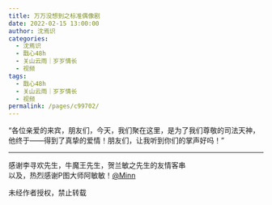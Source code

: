 ```yaml
---
title: 万万没想到之标准偶像剧
date: 2022-02-15 13:00:00
author: 沈焉识
categories: 
  - 沈焉识
  - 戬心48h
  - 关山云雨｜岁岁情长
  - 视频
tags: 
  - 戬心48h
  - 关山云雨｜岁岁情长
  - 视频
permalink: /pages/c99702/
---
```


<iframeComp ihtml="https://player.bilibili.com/player.html?aid=893953936&cid=507314777&page=1&danmaku=1&high_quality=1"></iframeComp>

“各位亲爱的来宾，朋友们，今天，我们聚在这里，是为了我们尊敬的司法天神，他终于——得到了真挚的爱情！朋友们，让我听到你们的掌声好吗！”
<!-- more -->

---

感谢李寻欢先生，牛魔王先生，贺兰敏之先生的友情客串  
以及，热烈感谢P图大师阿敏敏！[@Minn](/categories/?category=Minn)

未经作者授权，禁止转载
